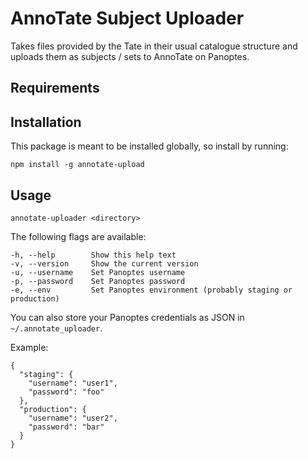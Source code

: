 # AnnoTate Subject Uploader

Takes files provided by the Tate in their usual catalogue structure and uploads them as subjects / sets to AnnoTate on Panoptes.

## Requirements

## Installation

This package is meant to be installed globally, so install by running:

```
npm install -g annotate-upload
```

## Usage

```
annotate-uploader <directory>
```

The following flags are available:

```
-h, --help        Show this help text
-v, --version     Show the current version
-u, --username    Set Panoptes username
-p, --password    Set Panoptes password
-e, --env         Set Panoptes environment (probably staging or production)
```

You can also store your Panoptes credentials as JSON in `~/.annotate_uploader`.

Example:

```
{
  "staging": {
    "username": "user1",
    "password": "foo"
  },
  "production": {
    "username": "user2",
    "password": "bar"
  }
}
```
